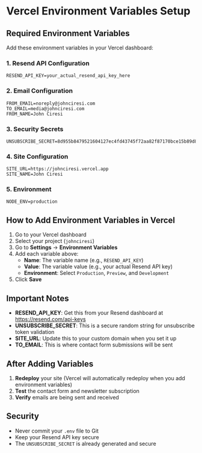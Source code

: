 # Vercel Environment Variables Setup

## Required Environment Variables

Add these environment variables in your Vercel dashboard:

### 1. Resend API Configuration
```
RESEND_API_KEY=your_actual_resend_api_key_here
```

### 2. Email Configuration
```
FROM_EMAIL=noreply@johnciresi.com
TO_EMAIL=media@johnciresi.com
FROM_NAME=John Ciresi
```

### 3. Security Secrets
```
UNSUBSCRIBE_SECRET=8d955b8479521604127ec4fd43745f72aa82f87170bce15b89d8b86f51fc661e
```

### 4. Site Configuration
```
SITE_URL=https://johnciresi.vercel.app
SITE_NAME=John Ciresi
```

### 5. Environment
```
NODE_ENV=production
```

## How to Add Environment Variables in Vercel

1. Go to your Vercel dashboard
2. Select your project (`johnciresi`)
3. Go to **Settings** → **Environment Variables**
4. Add each variable above:
   - **Name**: The variable name (e.g., `RESEND_API_KEY`)
   - **Value**: The variable value (e.g., your actual Resend API key)
   - **Environment**: Select `Production`, `Preview`, and `Development`
5. Click **Save**

## Important Notes

- **RESEND_API_KEY**: Get this from your Resend dashboard at https://resend.com/api-keys
- **UNSUBSCRIBE_SECRET**: This is a secure random string for unsubscribe token validation
- **SITE_URL**: Update this to your custom domain when you set it up
- **TO_EMAIL**: This is where contact form submissions will be sent

## After Adding Variables

1. **Redeploy** your site (Vercel will automatically redeploy when you add environment variables)
2. **Test** the contact form and newsletter subscription
3. **Verify** emails are being sent and received

## Security

- Never commit your `.env` file to Git
- Keep your Resend API key secure
- The `UNSUBSCRIBE_SECRET` is already generated and secure
